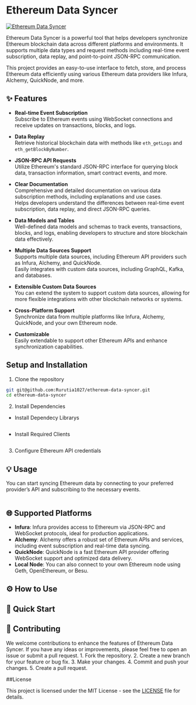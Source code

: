 # Ethereum Data Syncer

[![Ethereum Data Syncer](https://img.shields.io/badge/ethereum%20data%20syncer-blue)](git@github.com:Rurutia1027/ethereum-data-syncer.git)

Ethereum Data Syncer is a powerful tool that helps developers synchronize Ethereum blockchain data across different platforms and environments. It supports multiple data types and request methods including real-time event subscription, data replay, and point-to-point JSON-RPC communication.

This project provides an easy-to-use interface to fetch, store, and process Ethereum data efficiently using various Ethereum data providers like Infura, Alchemy, QuickNode, and more.

## ✨ Features

- **Real-time Event Subscription**  
  Subscribe to Ethereum events using WebSocket connections and receive updates on transactions, blocks, and logs.

- **Data Replay**  
  Retrieve historical blockchain data with methods like `eth_getLogs` and `eth_getBlockByNumber`.

- **JSON-RPC API Requests**  
  Utilize Ethereum's standard JSON-RPC interface for querying block data, transaction information, smart contract events, and more.

- **Clear Documentation**  
  Comprehensive and detailed documentation on various data subscription methods, including explanations and use cases.  
  Helps developers understand the differences between real-time event subscription, data replay, and direct JSON-RPC queries.

- **Data Models and Tables**  
  Well-defined data models and schemas to track events, transactions, blocks, and logs, enabling developers to structure and store blockchain data effectively.

- **Multiple Data Sources Support**  
  Supports multiple data sources, including Ethereum API providers such as Infura, Alchemy, and QuickNode.  
  Easily integrates with custom data sources, including GraphQL, Kafka, and databases.

- **Extensible Custom Data Sources**  
  You can extend the system to support custom data sources, allowing for more flexible integrations with other blockchain networks or systems.

- **Cross-Platform Support**  
  Synchronize data from multiple platforms like Infura, Alchemy, QuickNode, and your own Ethereum node.

- **Customizable**  
  Easily extendable to support other Ethereum APIs and enhance synchronization capabilities.

## Setup and Installation

1. Clone the repository

```bash
git git@github.com:Rurutia1027/ethereum-data-syncer.git
cd ethereum-data-syncer
```

2. Install Dependencies

- Install Dependecy Librarys

```bash

```

- Install Required Clients

```bash

```

3. Configure Ethereum API credentials

## 💡 Usage

You can start syncing Ethereum data by connecting to your preferred provider’s API and subscribing to the necessary events.

```rust

```

## 🌐 Supported Platforms

- **Infura**: Infura provides access to Ethereum via JSON-RPC and WebSocket protocols, ideal for production applications.
- **Alchemy**: Alchemy offers a robust set of Ethereum APIs and services, including event subscription and real-time data syncing.
- **QuickNode**: QuickNode is a fast Ethereum API provider offering WebSocket support and optimized data delivery.
- **Local Node**: You can also connect to your own Ethereum node using Geth, OpenEthereum, or Besu.

## ⚙️ How to Use

## 🚀 Quick Start

## 🤝 Contributing

We welcome contributions to enhance the features of Ethereum Data Syncer. If you have any ideas or improvements, please feel free to open an issue or submit a pull request. 1. Fork the repository. 2. Create a new branch for your feature or bug fix. 3. Make your changes. 4. Commit and push your changes. 5. Create a pull request.

##License

This project is licensed under the MIT License - see the [LICENSE](./LICENSE) file for details.
